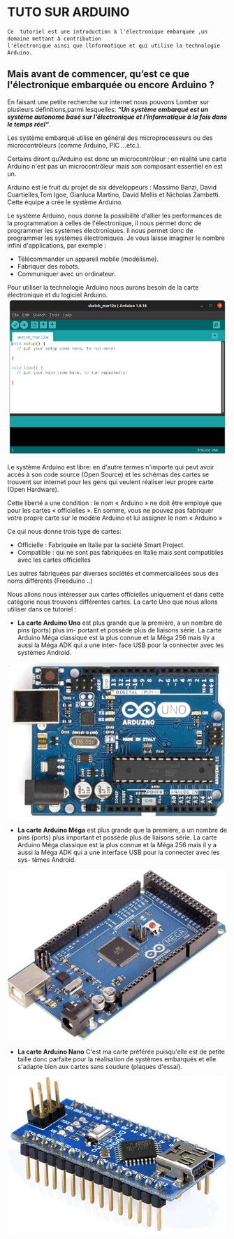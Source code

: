 # TUTO SUR ARDUINO

    Ce  tutoriel est une introduction à l'électronique embarquée ,un domaine mettant à contribution  
    l'électronique ainsi que llnformatique et qui utilise la technologie Arduino.

## Mais avant de commencer, qu’est ce que l'électronique embarquée ou encore Arduino ?

En faisant une petite recherche sur internet nous pouvons Lomber sur plusieurs définitions,parmi lesquelles: ***“Un système embarqué est un système autonome basé sur l'électronique et l'informatique à la fois dans le temps réel“***.

Les système embarqué utilise en général des microprocesseurs ou des microcontrôleurs (comme 
Arduino, PIC ...etc.).

Certains diront qu’Arduino est donc un microcontrôleur ; en réalité une carte Arduino n'est pas un microcontrôleur mais son composant essentiel en est un.

Arduino est le fruit du projet de six développeurs : Massimo Banzi, David Cuartielles,Tom Igoe, Gianluca Martino, David Mellis et Nicholas Zambetti. Cette équipe a crée le système Arduino.

Le système Arduino, nous donne la possibilité  d'allier  les  performances de la  programmation  à  celles  de l'électronique, il nous permet donc de programmer les systèmes électroniques.
il nous permet donc de programmer les systèmes électroniques. Je vous laisse imaginer le nombre 
infini d'applications, par exemple :
- Télécommander un appareil mobile (modélisme).
- Fabriquer des robots.
- Communiquer avec un ordinateur.

Pour utiliser la technologie Arduino nous aurons besoin de la carte électronique et du logiciel Arduino.
![Arduino IDE Pic](./assets/Arduino_IDE.png)

Le système Arduino est libre: en d'autre termes n'importe qui peut avoir accès à son code source (Open Source) et les schémas des cartes se trouvent sur internet pour les gens qui veulent réaliser leur propre carte (Open Hardware).

Cette liberté a une condition : le nom « Arduino » ne doit être employé que pour les cartes « officielles ». En somme, vous ne pouvez pas fabriquer votre propre carte sur le modèle Arduino et lui assigner le nom « Arduino »

Ce qui nous donne trois type de cartes:
- Officielle : Fabriquée en Italie par la société Smart Project.
- Compatible : qui ne sont pas fabriquées en Italie mais sont compatibles avec les cartes officielles

Les autres fabriquées par diverses sociétés et commercialisées sous des noms différents (Freeduino ..)

Nous allons nous intéresser aux cartes officielles uniquement et dans cette catégorie nous trouvons différentes cartes. La carte Uno que nous allons utiliser dans ce tutoriel :
- **La carte Arduino Uno** est plus grande que la première, a un nombre de pins (ports) plus im- portant 
et possède plus de liaisons série. La carte Arduino Méga classique est la plus connue et la Méga 
256 mais ily a aussi la Méga ADK qui a une inter- face USB pour la connecter avec les systèmes 
Android.

![Arduino Uno Pic](./assets/Arduino_Uno.jpg)
- **La carte Arduino Méga** est plus grande que la première, a un nombre de pins (ports) plus important 
et possède plus de liaisons série. La carte Arduino Méga classique est la plus connue et la 
Méga 256 mais il y a aussi la Méga ADK qui a une interface USB pour la connecter avec les sys- 
tèmes Android.

![Arduino Mega Pic](./assets/Arduino_Mega.jpg)
- **La carte Arduino Nano** C'est ma carte préférée puisqu'elle est de petite taille donc parfaite pour la réalisation de  systèmes  embarqués  et  elle s'adapte bien aux cartes sans soudure (plaques d'essai).

![Arduino Nano Pic](./assets/Arduino_Nano.png)